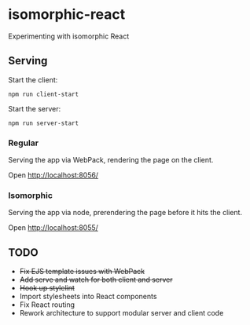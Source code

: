# isomorphic-react

Experimenting with isomorphic React

## Serving

Start the client:
```
npm run client-start
```

Start the server:
```
npm run server-start
```

### Regular
Serving the app via WebPack, rendering the page on the client.

Open [http://localhost:8056/](http://localhost:8056/)

### Isomorphic
Serving the app via node, prerendering the page before it hits the client.

Open [http://localhost:8055/](http://localhost:8055/)

## TODO
- ~~Fix EJS template issues with WebPack~~
- ~~Add serve and watch for both client and server~~
- ~~Hook up stylelint~~
- Import stylesheets into React components
- Fix React routing
- Rework architecture to support modular server and client code

